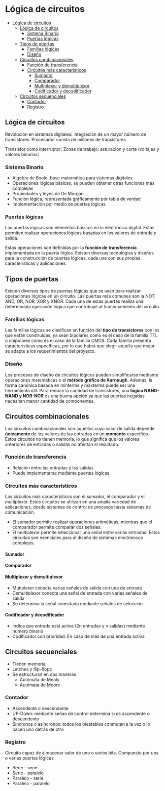# Lógica de circuitos

- [Lógica de circuitos](#lógica-de-circuitos)
  - [Lógica de circuitos](#lógica-de-circuitos-1)
    - [Sistema Binario](#sistema-binario)
    - [Puertas lógicas](#puertas-lógicas)
  - [Tipos de puertas](#tipos-de-puertas)
    - [Famílias lógicas](#famílias-lógicas)
    - [Diseño](#diseño)
  - [Circuitos combinacionales](#circuitos-combinacionales)
    - [Función de transferencia](#función-de-transferencia)
    - [Circuitos más característicos](#circuitos-más-característicos)
      - [Sumador](#sumador)
      - [Comparador](#comparador)
      - [Multiplexor y demultiplexor](#multiplexor-y-demultiplexor)
      - [Codificador y decodificador](#codificador-y-decodificador)
  - [Circuitos secuenciales](#circuitos-secuenciales)
    - [Contador](#contador)
    - [Registro](#registro)

## Lógica de circuitos

Revolución en sistemas digitales: integración de un mayor número de
transistores. Procesador consta de millones de transistores

Transistor como interruptor: Zonas de trabajo: saturación y corte
(voltajes y valores binarios)

### Sistema Binario

- Algebra de Boole, base matemática para sistemas digitales
- Operaciones lógicas básicas, se pueden obtener otras funciones más
complejas
- Propiedades y leyes de De Morgan
- Función lógica, representada gráficamente por tabla de verdad
- Implementación por medio de puertas lógicas

### Puertas lógicas

Las puertas lógicas son elementos básicos en la electrónica digital. Estas permiten realizar operaciones lógicas basadas en los valores de entrada y salida.

Estas operaciones son definidas por la **función de transferencia** implementada en la puerta lógica. Existen diversas tecnologías y diseños para la construcción de puertas lógicas, cada una con sus propias características y aplicaciones.

## Tipos de puertas

Existen diversos tipos de puertas lógicas que se usan para realizar operaciones lógicas en un circuito. Las puertas más comunes son la NOT, AND, OR, NOR, XOR y XNOR. Cada una de estas puertas realiza una determinada operación lógica que contribuye al funcionamiento del circuito.

### Famílias lógicas

Las familias lógicas se clasifican en función del **tipo de transistores** con los que están construidas, ya sean bipolares como es el caso de la familia TTL o unipolares como es el caso de la familia CMOS. Cada familia presenta características específicas, por lo que habrá que elegir aquella que mejor se adapte a los requerimientos del proyecto.

### Diseño

Los procesos de diseño de circuitos lógicos pueden simplificarse mediante operaciones matemáticas o el **método gráfico de Karnaugh**. Además, la forma canónica basada en minterms y maxterms puede ser una herramienta útil. Para reducir la cantidad de transistores, una **lógica NAND-NAND y NOR-NOR** es una buena opción ya que las puertas negadas necesitan menor cantidad de componentes.

## Circuitos combinacionales

Los circuitos combinacionales son aquellos cuyo valor de salida depende **únicamente** de los valores de las entradas en un **momento** específico. Estos circuitos no tienen memoria, lo que significa que los valores anteriores de entradas o salidas no afectan al resultado.

### Función de transferencia

- Relación entre las entradas y las salidas
- Puede implementarse mediante puertas lógicas

### Circuitos más característicos

Los circuitos más característicos son el sumador, el comparador y el multiplexor. Estos circuitos se utilizan en una amplia variedad de aplicaciones, desde sistemas de control de procesos hasta sistemas de comunicación.

- El sumador permite realizar operaciones aritméticas, mientras que el comparador permite comparar dos señales.
- El multiplexor permite seleccionar una señal entre varias entradas. Estos circuitos son esenciales para el diseño de sistemas electrónicos complejos.

#### Sumador

#### Comparador

#### Multiplexor y demultiplexor

- Mutiplexor conecta varias señales de salida con una de entrada
- Demultiplexor conecta una señal de entrada con varias señales de salida
- Se determina la señal conectada mediante señales de selección

#### Codificador y decodificador

- Indica que entrada está activa (2n entradas y n salidas) mediante numero binario
- Codificador con prioridad. En caso de más de una entrada activa

## Circuitos secuenciales

- Tienen memoria
- Latches y flip-flops
- Se estructuran en dos maneras
  - Autómata de Mealy
  - Autómata de Moore

### Contador

- Ascendente o descendente
- UP-Down: mediante señao de control determina si es ascendente o
descendente
- Síncronos o asíncronos: todos los biestables conmutan a la vez o lo
hacen uno detrás de otro

### Registro

Circuito capaz de almacenar valor de uno o varios bits. Compuesto por
una o varias puertas lógicas

- Serie - serie
- Serie - paralelo
- Paralelo - serie
- Paralelo - paralelo
